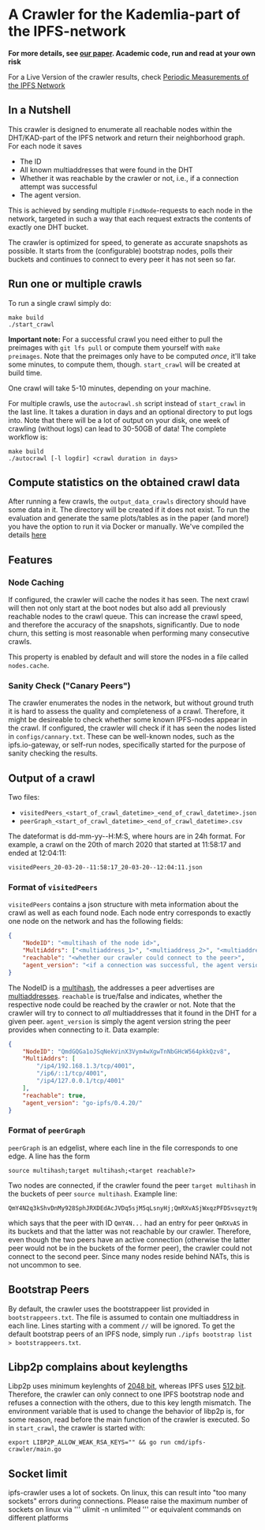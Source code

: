 # A Crawler for the Kademlia-part of the IPFS-network

**For more details, see [our paper](https://arxiv.org/abs/2002.07747). Academic code, run and read at your own risk**

For a Live Version of the crawler results, check [Periodic Measurements of the IPFS Network](https://trudi.weizenbaum-institut.de/ipfs_analysis.html)

## In a Nutshell

This crawler is designed to enumerate all reachable nodes within the DHT/KAD-part of the IPFS network and return their neighborhood graph.
For each node it saves
* The ID
* All known multiaddresses that were found in the DHT
* Whether it was reachable by the crawler or not, i.e., if a connection attempt was successful
* The agent version.

This is achieved by sending multiple ```FindNode```-requests to each node in the network, targeted in such a way that each request extracts the contents of exactly one DHT bucket.

The crawler is optimized for speed, to generate as accurate snapshots as possible.
It starts from the (configurable) bootstrap nodes, polls their buckets and continues to connect to every peer it has not seen so far.


## Run one or multiple crawls

To run a single crawl simply do:

	make build
	./start_crawl

**Important note:** For a successful crawl you need either to pull the preimages with ```git lfs pull``` or compute them yourself with ```make preimages```.
Note that the preimages only have to be computed *once*, it'll take some minutes, to compute them, though.
```start_crawl``` will be created at build time.

One crawl will take 5-10 minutes, depending on your machine.

For multiple crawls, use the `autocrawl.sh` script instead of `start_crawl` in the last line. It takes a duration in days and an optional directory to put logs into.
Note that there will be a lot of output on your disk, one week of crawling (without logs) can lead to 30-50GB of data!
The complete workflow is:

	make build
	./autocrawl [-l logdir] <crawl duration in days>

## Compute statistics on the obtained crawl data

After running a few crawls, the ```output_data_crawls``` directory should have some data in it. The directory will be created if it does not exist.
To run the evaluation and generate the same plots/tables as in the paper (and more!) you have the option to run it via Docker or manually.
We've compiled the details [here](https://github.com/scriptkitty/ipfs-crawler/blob/master/eval/README.md)

## Features

### Node Caching

If configured, the crawler will cache the nodes it has seen. The next crawl will then not only start at the boot nodes but also add all previously reachable nodes to the crawl queue. This can increase the crawl speed, and therefore the accuracy of the snapshots, significantly.
Due to node churn, this setting is most reasonable when performing many consecutive crawls.

This property is enabled by default and will store the nodes in a file called ```nodes.cache```.

### Sanity Check ("Canary Peers")

The crawler enumerates the nodes in the network, but without ground truth it is hard to assess the quality and completeness of a crawl.
Therefore, it might be desireable to check whether some known IPFS-nodes appear in the crawl.
If configured, the crawler will check if it has seen the nodes listed in ```configs/cannary.txt```. These can be well-known nodes, such as the ipfs.io-gateway, or self-run nodes, specifically started for the purpose of sanity checking the results.

## Output of a crawl

Two files:
* ```visitedPeers_<start_of_crawl_datetime>_<end_of_crawl_datetime>.json```
* ```peerGraph_<start_of_crawl_datetime>_<end_of_crawl_datetime>.csv```

The dateformat is dd-mm-yy--H:M:S, where hours are in 24h format. For example, a crawl on the 20th of march 2020 that started at 11:58:17 and ended at 12:04:11:

	visitedPeers_20-03-20--11:58:17_20-03-20--12:04:11.json

### Format of ```visitedPeers```

```visitedPeers``` contains a json structure with meta information about the crawl as well as each found node.
Each node entry corresponds to exactly one node on the network and has the following fields:
```json
{
	"NodeID": "<multihash of the node id>",
	"MultiAddrs": ["<multiaddress_1>", "<multiaddress_2>", "<multiaddress_n>"],
	"reachable": "<whether our crawler could connect to the peer>",
	"agent_version": "<if a connection was successful, the agent version string>"
}
```
The NodeID is a [multihash](https://github.com/multiformats/multihash), the addresses a peer advertises are [multiaddresses](https://github.com/multiformats/multiaddr).
```reachable``` is true/false and indicates, whether the respective node could be reached by the crawler or not. Note that the crawler will try to connect to *all* multiaddresses that it found in the DHT for a given peer.
```agent_version``` is simply the agent version string the peer provides when connecting to it.
Data example:
```json
{
	"NodeID": "QmdGQGa1oJSqNekVinX3Vym4wXgwTnNbGHcW564pkkQzv8",
	"MultiAddrs": [
		"/ip4/192.168.1.3/tcp/4001",
		"/ip6/::1/tcp/4001",
		"/ip4/127.0.0.1/tcp/4001"
	],
	"reachable": true,
	"agent_version": "go-ipfs/0.4.20/"
}
```

### Format of ```peerGraph```

```peerGraph``` is an edgelist, where each line in the file corresponds to one edge. A line has the form

	source multihash;target multihash;<target reachable?>

Two nodes are connected, if the crawler found the peer ```target multihash``` in the buckets of peer ```source multihash```.
Example line:

	QmY4N2q3kShvDnMy928SphJRXDEdAcJVDq5sjM5qLsnyHj;QmRXvASjWxqzPFDSvsqyzt9p6DyWNgZ8tVNqgNA4PTw1vk;false

which says that the peer with ID ```QmY4N...``` had an entry for peer ```QmRXvAS``` in its buckets and that the latter was not reachable by our crawler.
Therefore, even though the two peers have an active connection (otherwise the latter peer would not be in the buckets of the former peer), the crawler could not connect to the second peer.
Since many nodes reside behind NATs, this is not uncommon to see.

## Bootstrap Peers

By default, the crawler uses the bootstrappeer list provided in ```bootstrappeers.txt```. The file is assumed to contain one multiaddress in each line.
Lines starting with a comment ```//``` will be ignored.
To get the default bootstrap peers of an IPFS node, simply run ```./ipfs bootstrap list > bootstrappeers.txt```.


## Libp2p complains about keylengths

Libp2p uses minimum keylenghts of [2048 bit](https://github.com/libp2p/go-libp2p-core/blob/master/crypto/rsa_common.go), whereas IPFS uses [512 bit](https://github.com/ipfs/infra/issues/378).
Therefore, the crawler can only connect to one IPFS bootstrap node and refuses a connection with the others, due to this key length mismatch.
The environment variable that is used to change the behavior of libp2p is, for some reason, read before the main function of the crawler is executed. So in `start_crawl`, the crawler is started with:

```export LIBP2P_ALLOW_WEAK_RSA_KEYS="" && go run cmd/ipfs-crawler/main.go```

## Socket limit

ipfs-crawler uses a lot of sockets. On linux, this can result into "too many sockets" errors during connections. Please raise the maximum number of sockets on linux via ''' ulimit -n unlimited ''' or equivalent commands on different platforms
